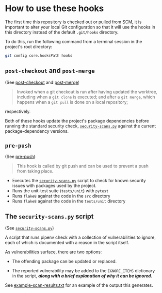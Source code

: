 # How to use these hooks

The first time this repository is checked out or pulled
from SCM, it is important to alter your local Git
configuration so that it will use the hooks in this
directory instead of the default `.git/hooks` directory.

To do this, run the following command from a terminal
session in the project's root directory:

```bash
git config core.hooksPath hooks
```

## `post-checkout` and `post-merge`

(See [post-checkout](https://git-scm.com/docs/githooks/2.2.3#_post_checkout)
and [post-merge](https://git-scm.com/docs/githooks/2.2.3#_post_merge))

> Invoked when a git checkout is run after having updated
> the worktree, including when a `git clone` is executed;
and
> after a `git merge`, which happens when a `git pull` is
> done on a local repository;

respectively.

Both of these hooks update the project's package dependencies
before running the standard security check, [`security-scans.py`](security-scans.py)
against the current package-dependency versions.

## `pre-push`

(See [pre-push](https://git-scm.com/docs/githooks/2.2.3#_pre_push))

> This hook is called by git push and can be used to
> prevent a push from taking place.

- Executes the [`security-scans.py`](security-scans.py)
  script to check for known security issues with packages
  used by the project.
- Runs the unit-test suite (`tests/unit`) with `pytest`
- Runs `flake8` against the code in the `src` directory
- Runs `flake8` against the code in the `tests/unit` directory


## The `security-scans.py` script

(See [`security-scans.py`](security-scans.py))

A script that runs pipenv check with a collection of
vulnerabilities to ignore, each of which is documented
with a reason in the script itself.

As vulnerabilities surface, there are two options:

- The offending package can be updated or replaced.

- The reported vulnerability may be added to the `IGNORE_ITEMS`
  dictionary in the script, ***along with a brief explanation
  of why it can be ignored***.

See [example-scan-results.txt](example-scan-results.txt)
for an example of the output this generates.
